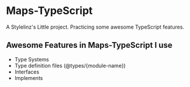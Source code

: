 # Maps-TypeScript

A Stylelinz's Little project. Practicing some awesome TypeScript features.

## Awesome Features in Maps-TypeScript I use

- Type Systems
- Type definition files (@types/{module-name})
- Interfaces
- Implements
